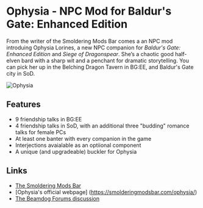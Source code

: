 # Ophysia - NPC Mod for Baldur's Gate: Enhanced Edition

From the writer of the Smoldering Mods Bar comes a an NPC mod introduing Ophysia Lorines, a new NPC companion for *Baldur's Gate: Enhanced Edition* and *Siege of Dragonspear*. She’s a chaotic good half-elven bard with a sharp wit and a penchant for dramatic storytelling. You can pick her up in the Belching Dragon Tavern in BG:EE, and Baldur's Gate city in SoD.

 ![Ophysia](https://github.com/user-attachments/assets/711afc16-595c-4f85-838e-7b1cfb70130f)
                                                                                                                                  
  ## Features

- 9 friendship talks in BG:EE
- 4 friendship talks in SoD, with an additional three "budding" romance talks for female PCs
- At least one banter with every companion in the game
- Interjections avaialable as an optiional component
- A unique (and upgradeable) buckler for Ophysia

## Links

- [The Smoldering Mods Bar](https://smolderingmodsbar.com/)
- [Ophysia's official webpage] (https://smolderingmodsbar.com/ophysia/)
- [The Beamdog Forums discussion](https://forums.beamdog.com/discussion/89111/mod-ophysia-npc-v1-0)
